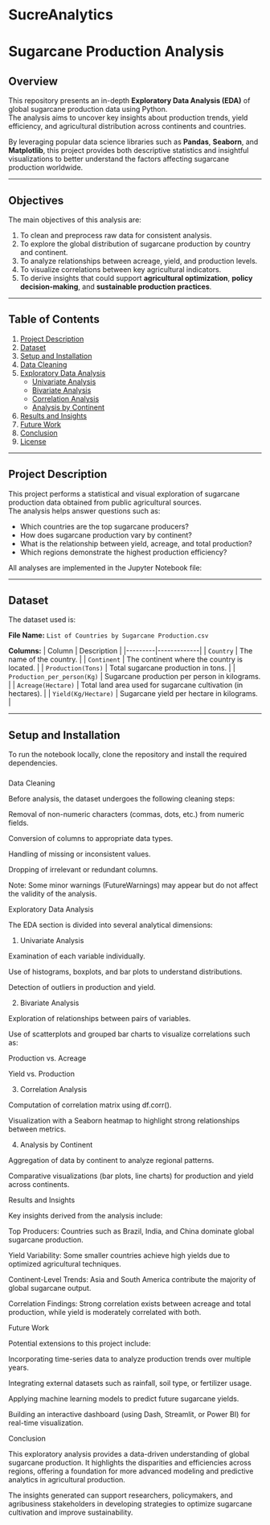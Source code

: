 # SucreAnalytics

# Sugarcane Production Analysis

## Overview

This repository presents an in-depth **Exploratory Data Analysis (EDA)** of global sugarcane production data using Python.  
The analysis aims to uncover key insights about production trends, yield efficiency, and agricultural distribution across continents and countries.

By leveraging popular data science libraries such as **Pandas**, **Seaborn**, and **Matplotlib**, this project provides both descriptive statistics and insightful visualizations to better understand the factors affecting sugarcane production worldwide.

---

## Objectives

The main objectives of this analysis are:

1. To clean and preprocess raw data for consistent analysis.
2. To explore the global distribution of sugarcane production by country and continent.
3. To analyze relationships between acreage, yield, and production levels.
4. To visualize correlations between key agricultural indicators.
5. To derive insights that could support **agricultural optimization**, **policy decision-making**, and **sustainable production practices**.

---

## Table of Contents

1. [Project Description](#project-description)  
2. [Dataset](#dataset)  
3. [Setup and Installation](#setup-and-installation)  
4. [Data Cleaning](#data-cleaning)  
5. [Exploratory Data Analysis](#exploratory-data-analysis)  
   - [Univariate Analysis](#univariate-analysis)  
   - [Bivariate Analysis](#bivariate-analysis)  
   - [Correlation Analysis](#correlation-analysis)  
   - [Analysis by Continent](#analysis-by-continent)
6. [Results and Insights](#results-and-insights)  
7. [Future Work](#future-work)  
8. [Conclusion](#conclusion)  
9. [License](#license)

---

## Project Description

This project performs a statistical and visual exploration of sugarcane production data obtained from public agricultural sources.  
The analysis helps answer questions such as:

- Which countries are the top sugarcane producers?
- How does sugarcane production vary by continent?
- What is the relationship between yield, acreage, and total production?
- Which regions demonstrate the highest production efficiency?

All analyses are implemented in the Jupyter Notebook file:


---

## Dataset

The dataset used is:

**File Name:** `List of Countries by Sugarcane Production.csv`

**Columns:**
| Column | Description |
|---------|-------------|
| `Country` | The name of the country. |
| `Continent` | The continent where the country is located. |
| `Production(Tons)` | Total sugarcane production in tons. |
| `Production_per_person(Kg)` | Sugarcane production per person in kilograms. |
| `Acreage(Hectare)` | Total land area used for sugarcane cultivation (in hectares). |
| `Yield(Kg/Hectare)` | Sugarcane yield per hectare in kilograms. |

---

## Setup and Installation

To run the notebook locally, clone the repository and install the required dependencies.


###
Data Cleaning

Before analysis, the dataset undergoes the following cleaning steps:

Removal of non-numeric characters (commas, dots, etc.) from numeric fields.

Conversion of columns to appropriate data types.

Handling of missing or inconsistent values.

Dropping of irrelevant or redundant columns.

Note: Some minor warnings (FutureWarnings) may appear but do not affect the validity of the analysis.

Exploratory Data Analysis

The EDA section is divided into several analytical dimensions:

1. Univariate Analysis

Examination of each variable individually.

Use of histograms, boxplots, and bar plots to understand distributions.

Detection of outliers in production and yield.

2. Bivariate Analysis

Exploration of relationships between pairs of variables.

Use of scatterplots and grouped bar charts to visualize correlations such as:

Production vs. Acreage

Yield vs. Production

3. Correlation Analysis

Computation of correlation matrix using df.corr().

Visualization with a Seaborn heatmap to highlight strong relationships between metrics.

4. Analysis by Continent

Aggregation of data by continent to analyze regional patterns.

Comparative visualizations (bar plots, line charts) for production and yield across continents.

Results and Insights

Key insights derived from the analysis include:

Top Producers: Countries such as Brazil, India, and China dominate global sugarcane production.

Yield Variability: Some smaller countries achieve high yields due to optimized agricultural techniques.

Continent-Level Trends: Asia and South America contribute the majority of global sugarcane output.

Correlation Findings: Strong correlation exists between acreage and total production, while yield is moderately correlated with both.

Future Work

Potential extensions to this project include:

Incorporating time-series data to analyze production trends over multiple years.

Integrating external datasets such as rainfall, soil type, or fertilizer usage.

Applying machine learning models to predict future sugarcane yields.

Building an interactive dashboard (using Dash, Streamlit, or Power BI) for real-time visualization.

Conclusion

This exploratory analysis provides a data-driven understanding of global sugarcane production.
It highlights the disparities and efficiencies across regions, offering a foundation for more advanced modeling and predictive analytics in agricultural production.

The insights generated can support researchers, policymakers, and agribusiness stakeholders in developing strategies to optimize sugarcane cultivation and improve sustainability.
